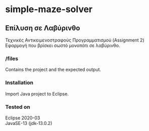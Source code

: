 # simple-maze-solver

## Επίλυση σε Λαβύρινθο
Τεχνικές Αντικειμενοστραφούς Προγραμματισμού (Assignment 2)  
Εφαρμογή που βρίσκει σωστό μονοπάτι σε λαβύρινθο.

### /files
Contains the project and the expected output.

### Installation
Import Java project to Eclipse.

### Tested on
Eclipse 2020-03  
JavaSE-13 (jdk-13.0.2)

